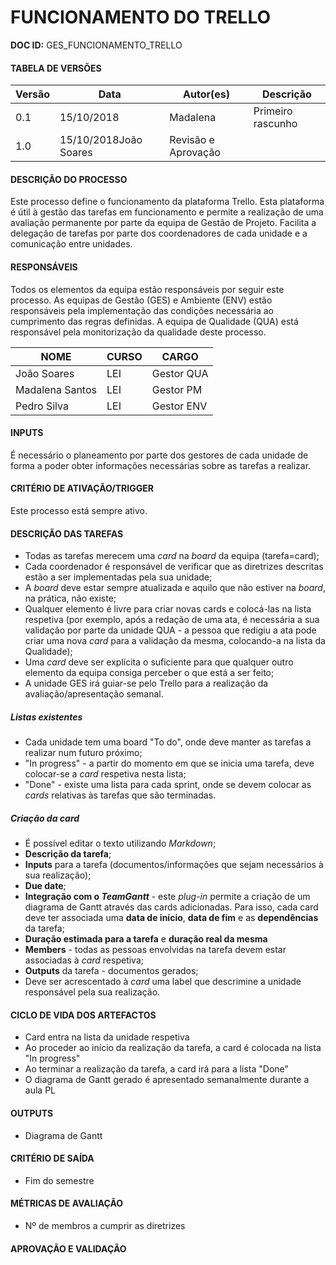 # FUNCIONAMENTO DO TRELLO

**DOC ID:** GES_FUNCIONAMENTO_TRELLO

#### TABELA DE VERSÕES

| Versão | Data | Autor(es) | Descrição
|---|---|---|---
|0.1|15/10/2018|Madalena|Primeiro rascunho|
|1.0|15/10/2018João Soares|Revisão e Aprovação



#### DESCRIÇÃO DO PROCESSO

Este processo define o funcionamento da plataforma Trello. Esta plataforma é útil à gestão das tarefas em funcionamento e permite a realização de uma avaliação permanente por parte da equipa de Gestão de Projeto. Facilita a delegação de tarefas por parte dos coordenadores de cada unidade e a comunicação entre unidades.



#### RESPONSÁVEIS

Todos os elementos da equipa estão responsáveis por seguir este processo. As equipas de Gestão (GES) e Ambiente (ENV) estão responsáveis pela implementação das condições necessária ao cumprimento das regras definidas. A equipa de Qualidade (QUA) está responsável pela monitorização da qualidade deste processo.


| NOME | CURSO | CARGO |
|------|-------|-------|
|João Soares|LEI|Gestor QUA|
|Madalena Santos|LEI|Gestor PM|
|Pedro Silva|LEI|Gestor ENV|


#### INPUTS

É necessário o planeamento por parte dos gestores de cada unidade de forma a poder obter informações necessárias sobre as tarefas a realizar.


#### CRITÉRIO DE ATIVAÇÃO/TRIGGER

Este processo está sempre ativo.



#### DESCRIÇÃO DAS TAREFAS

* Todas as tarefas merecem uma _card_ na _board_ da equipa (tarefa=card);
* Cada coordenador é responsável de verificar que as diretrizes descritas estão a ser implementadas pela sua unidade;
* A _board_ deve estar sempre atualizada e aquilo que não estiver na _board_, na prática, não existe;
* Qualquer elemento é livre para criar novas cards e colocá-las na lista respetiva (por exemplo, após a redação de uma ata, é necessária a sua validação por parte da unidade QUA - a pessoa que redigiu a ata pode criar uma nova _card_ para a validação da mesma, colocando-a na lista da Qualidade);
* Uma _card_ deve ser explícita o suficiente para que qualquer outro elemento da equipa consiga perceber o que está a ser feito;
* A unidade GES irá guiar-se pelo Trello para a realização da avaliação/apresentação semanal.



##### Listas existentes
* Cada unidade tem uma board "To do", onde deve manter as tarefas a realizar num futuro próximo;
* "In progress" - a partir do momento em que se inicia uma tarefa, deve colocar-se a _card_ respetiva nesta lista;
* "Done" - existe uma lista para cada sprint, onde se devem colocar as _cards_ relativas às tarefas que são terminadas.


##### Criação da _card_
* É possível editar o texto utilizando _Markdown_;
* **Descrição da tarefa**;
* **Inputs** para a tarefa (documentos/informações que sejam necessários à sua realização);
* **Due date**;
* **Integração com o _TeamGantt_** - este _plug-in_ permite a criação de um diagrama de Gantt através das cards adicionadas. Para isso, cada card deve ter associada uma **data de início**, **data de fim** e as **dependências** da tarefa;
* **Duração estimada para a tarefa** e **duração real da mesma**
* **Members** - todas as pessoas envolvidas na tarefa devem estar associadas à _card_ respetiva;
* **Outputs** da tarefa - documentos gerados;
* Deve ser acrescentado à _card_ uma label que descrimine a unidade responsável pela sua realização.



#### CICLO DE VIDA DOS ARTEFACTOS

* Card entra na lista da unidade respetiva
* Ao proceder ao início da realização da tarefa, a card é colocada na lista "In progress"
* Ao terminar a realização da tarefa, a card irá para a lista "Done"
* O diagrama de Gantt gerado é apresentado semanalmente durante a aula PL



#### OUTPUTS

* Diagrama de Gantt


#### CRITÉRIO DE SAÍDA

* Fim do semestre



#### MÉTRICAS DE AVALIAÇÃO

* Nº de membros a cumprir as diretrizes


#### APROVAÇÃO E VALIDAÇÃO



